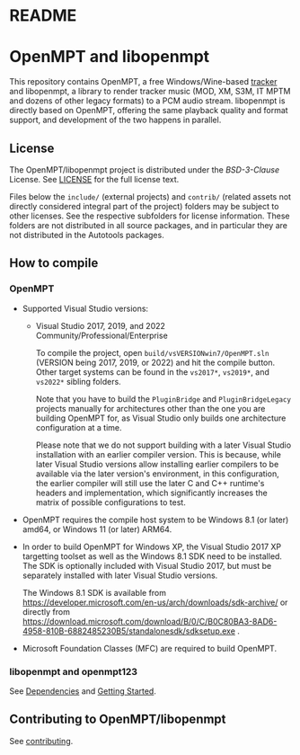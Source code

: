 
README
======


OpenMPT and libopenmpt
======================

This repository contains OpenMPT, a free Windows/Wine-based
[tracker](https://en.wikipedia.org/wiki/Music_tracker) and libopenmpt,
a library to render tracker music (MOD, XM, S3M, IT MPTM and dozens of other
legacy formats) to a PCM audio stream. libopenmpt is directly based on OpenMPT,
offering the same playback quality and format support, and development of the
two happens in parallel.


License
-------

The OpenMPT/libopenmpt project is distributed under the *BSD-3-Clause* License.
See [LICENSE](LICENSE) for the full license text.

Files below the `include/` (external projects) and `contrib/` (related assets
not directly considered integral part of the project) folders may be subject to
other licenses. See the respective subfolders for license information. These
folders are not distributed in all source packages, and in particular they are
not distributed in the Autotools packages.


How to compile
--------------


### OpenMPT

 -  Supported Visual Studio versions:

     -  Visual Studio 2017, 2019, and 2022 Community/Professional/Enterprise

        To compile the project, open `build/vsVERSIONwin7/OpenMPT.sln` (VERSION
        being 2017, 2019, or 2022) and hit the compile button. Other target
        systems can be found in the `vs2017*`, `vs2019*`, and `vs2022*` sibling
        folders.

        Note that you have to build the `PluginBridge` and `PluginBridgeLegacy`
        projects manually for architectures other than the one you are building
        OpenMPT for, as Visual Studio only builds one architecture configuration
        at a time.

        Please note that we do not support building with a later Visual Studio
        installation with an earlier compiler version. This is because, while
        later Visual Studio versions allow installing earlier compilers to be
        available via the later version's environment, in this configuration,
        the earlier compiler will still use the later C and C++ runtime's
        headers and implementation, which significantly increases the matrix of
        possible configurations to test.

 -  OpenMPT requires the compile host system to be Windows 8.1 (or later) amd64,
    or Windows 11 (or later) ARM64.

 -  In order to build OpenMPT for Windows XP, the Visual Studio 2017 XP 
    targetting toolset as well as the Windows 8.1 SDK need to be installed. The
    SDK is optionally included with Visual Studio 2017, but must be separately
    installed with later Visual Studio versions.

    The Windows 8.1 SDK is available from
    <https://developer.microsoft.com/en-us/arch/downloads/sdk-archive/> or
    directly from
    <https://download.microsoft.com/download/B/0/C/B0C80BA3-8AD6-4958-810B-6882485230B5/standalonesdk/sdksetup.exe>
    .

 -  Microsoft Foundation Classes (MFC) are required to build OpenMPT.


### libopenmpt and openmpt123

See [Dependencies](libopenmpt/dox/dependencies.md) and
[Getting Started](libopenmpt/dox/gettingstarted.md).


Contributing to OpenMPT/libopenmpt
----------------------------------


See [contributing](doc/contributing.md).

